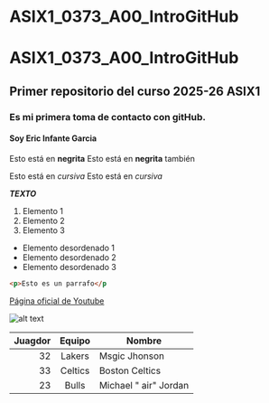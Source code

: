 # ASIX1_0373_A00_IntroGitHub
# ASIX1_0373_A00_IntroGitHub
## Primer repositorio del curso 2025-26 ASIX1
### Es mi primera toma de contacto con gitHub.
#### Soy Eric Infante Garcia


Esto está en __negrita__
Esto está en **negrita** también


Esto está en _cursiva_
Esto está en *cursiva*


__*TEXTO*__


1. Elemento 1
2. Elemento 2 
3. Elemento 3

* Elemento desordenado 1
* Elemento desordenado 2
* Elemento desordenado 3

```html
<p>Esto es un parrafo</p
```

[Página oficial de Youtube](https://youtu.be/DlOmsuxDVew?si=aaZo4OVY171UfvIN "Texto adicional")


![alt text](./ "Imagen random de ")


| Juagdor | Equipo | Nombre |
-------:|:-------------:|----------------------|
| 32 | Lakers | Msgic Jhonson |
| 33 | Celtics | Boston Celtics |
| 23 | Bulls | Michael " air" Jordan |

